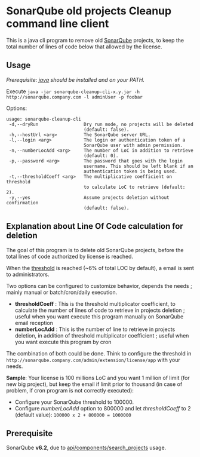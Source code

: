 
# SonarQube old projects Cleanup command line client

This is a java cli program to remove old [SonarQube](https://www.sonarqube.org/) projects, to keep the total number of lines of code below that allowed by the license.

## Usage

*Prerequisite: [java](https://www.java.com/fr/download/) should be installed and on your PATH.*

Execute `java -jar sonarqube-cleanup-cli-x.y.jar -h http://sonarqube.company.com -l adminUser -p foobar`

Options: 

```
usage: sonarqube-cleanup-cli
 -d,--dryRun                 Dry run mode, no projects will be deleted
                             (default: false).
 -h,--hostUrl <arg>          The SonarQube server URL.
 -l,--login <arg>            The login or authentication token of a
                             SonarQube user with admin permission.
 -n,--numberLocAdd <arg>     The number of LoC in addition to retrieve
                             (default: 0).
 -p,--password <arg>         The password that goes with the login
                             username. This should be left blank if an
                             authentication token is being used.
 -t,--thresholdCoeff <arg>   The multiplicative coefficient on threshold
                             to calculate LoC to retrieve (default: 2).
 -y,--yes                    Assume projects deletion without confirmation
                             (default: false).
```

## Explanation about Line Of Code calculation for deletion

The goal of this program is to delete old SonarQube projects, before the total lines of code authorized by license is reached.

When the [threshold](https://docs.sonarqube.org/display/PLUG/License+Manager+Plugin) is reached (~6% of total LOC by default), a email is sent to administrators.

Two options can be configured to customize behavior, depends the needs ; mainly manual or batch/cron/daily execution.

- **thresholdCoeff** : This is the threshold multiplicator coefficient, to calculate the number of lines of code to retrieve in projects deletion ; useful when you want execute this program manually on SonarQube email reception
- **numberLocAdd** : This is the number of line to retrieve in projects deletion, in addition of threshold multiplicator coefficient ; useful when you want execute this program by cron


The combination of both could be done. Think to configure the threshold in `http://sonarqube.company.com/admin/extension/license/app` with your needs. 

**Sample**: Your license is 100 millions LoC and you want 1 million of limit (for new big project), but keep the email if limit prior to thousand (in case of problem, if cron program is not correctly executed):

- Configure your SonarQube threshold to 100000.
- Configure *numberLocAdd* option to 800000 and let *thresholdCoeff* to 2 (default value): `100000 x 2 + 800000 = 1000000`


## Prerequisite

SonarQube **v6.2**, due to [api/components/search_projects](https://sonarcloud.io/web_api/api/components/search_projects?internal=true) usage.



